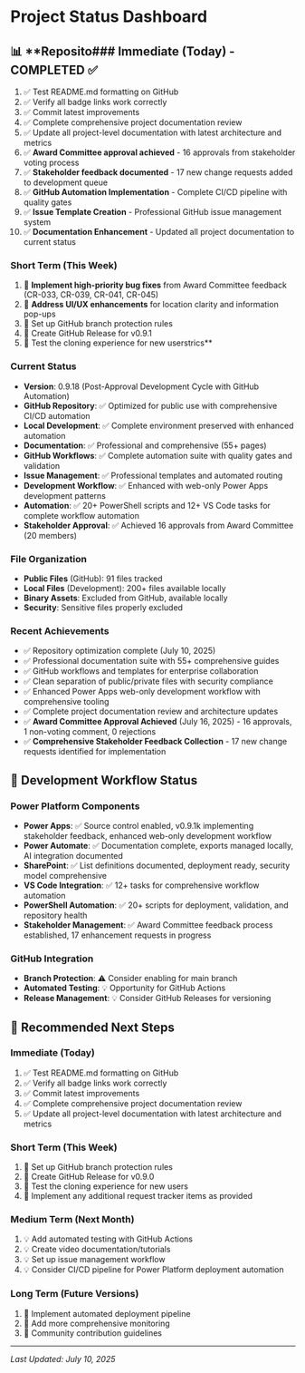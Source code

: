<!--
   Copyright 2025 Kyle J. Coder

   Licensed under the Apache License, Version 2.0 (the "License");
   you may not use this file except in compliance with the License.
   You may obtain a copy of the License at

       http://www.apache.org/licenses/LICENSE-2.0

   Unless required by applicable law or agreed to in writing, software
   distributed under the License is distributed on an "AS IS" BASIS,
   WITHOUT WARRANTIES OR CONDITIONS OF ANY KIND, either express or implied.
   See the License for the specific language governing permissions and
   limitations under the License.
-->

# Project Status Dashboard

## 📊 **Reposito### Immediate (Today) - COMPLETED ✅
1. ✅ Test README.md formatting on GitHub
2. ✅ Verify all badge links work correctly
3. ✅ Commit latest improvements
4. ✅ Complete comprehensive project documentation review
5. ✅ Update all project-level documentation with latest architecture and metrics
6. ✅ **Award Committee approval achieved** - 16 approvals from stakeholder voting process
7. ✅ **Stakeholder feedback documented** - 17 new change requests added to development queue
8. ✅ **GitHub Automation Implementation** - Complete CI/CD pipeline with quality gates
9. ✅ **Issue Template Creation** - Professional GitHub issue management system
10. ✅ **Documentation Enhancement** - Updated all project documentation to current status

### Short Term (This Week)
1. 🔄 **Implement high-priority bug fixes** from Award Committee feedback (CR-033, CR-039, CR-041, CR-045)
2. 🔄 **Address UI/UX enhancements** for location clarity and information pop-ups
3. 🔄 Set up GitHub branch protection rules
4. 🔄 Create GitHub Release for v0.9.1
5. 🔄 Test the cloning experience for new userstrics**

### Current Status
- **Version**: 0.9.18 (Post-Approval Development Cycle with GitHub Automation)
- **GitHub Repository**: ✅ Optimized for public use with comprehensive CI/CD automation
- **Local Development**: ✅ Complete environment preserved with enhanced automation
- **Documentation**: ✅ Professional and comprehensive (55+ pages)
- **GitHub Workflows**: ✅ Complete automation suite with quality gates and validation
- **Issue Management**: ✅ Professional templates and automated routing
- **Development Workflow**: ✅ Enhanced with web-only Power Apps development patterns
- **Automation**: ✅ 20+ PowerShell scripts and 12+ VS Code tasks for complete workflow automation
- **Stakeholder Approval**: ✅ Achieved 16 approvals from Award Committee (20 members)

### File Organization
- **Public Files** (GitHub): 91 files tracked
- **Local Files** (Development): 200+ files available locally
- **Binary Assets**: Excluded from GitHub, available locally
- **Security**: Sensitive files properly excluded

### Recent Achievements
- ✅ Repository optimization complete (July 10, 2025)
- ✅ Professional documentation suite with 55+ comprehensive guides
- ✅ GitHub workflows and templates for enterprise collaboration
- ✅ Clean separation of public/private files with security compliance
- ✅ Enhanced Power Apps web-only development workflow with comprehensive tooling
- ✅ Complete project documentation review and architecture updates
- ✅ **Award Committee Approval Achieved** (July 16, 2025) - 16 approvals, 1 non-voting comment, 0 rejections
- ✅ **Comprehensive Stakeholder Feedback Collection** - 17 new change requests identified for implementation

## 🔄 **Development Workflow Status**

### Power Platform Components
- **Power Apps**: ✅ Source control enabled, v0.9.1k implementing stakeholder feedback, enhanced web-only development workflow
- **Power Automate**: ✅ Documentation complete, exports managed locally, AI integration documented
- **SharePoint**: ✅ List definitions documented, deployment ready, security model comprehensive
- **VS Code Integration**: ✅ 12+ tasks for comprehensive workflow automation
- **PowerShell Automation**: ✅ 20+ scripts for deployment, validation, and repository health
- **Stakeholder Management**: ✅ Award Committee feedback process established, 17 enhancement requests in progress

### GitHub Integration
- **Branch Protection**: ⚠️ Consider enabling for main branch
- **Automated Testing**: 💡 Opportunity for GitHub Actions
- **Release Management**: 💡 Consider GitHub Releases for versioning

## 🎯 **Recommended Next Steps**

### Immediate (Today)
1. ✅ Test README.md formatting on GitHub
2. ✅ Verify all badge links work correctly
3. ✅ Commit latest improvements
4. ✅ Complete comprehensive project documentation review
5. ✅ Update all project-level documentation with latest architecture and metrics

### Short Term (This Week)
1. 🔄 Set up GitHub branch protection rules
2. 🔄 Create GitHub Release for v0.9.0
3. 🔄 Test the cloning experience for new users
4. 🔄 Implement any additional request tracker items as provided

### Medium Term (Next Month)
1. 💡 Add automated testing with GitHub Actions
2. 💡 Create video documentation/tutorials
3. 💡 Set up issue management workflow
4. 💡 Consider CI/CD pipeline for Power Platform deployment automation

### Long Term (Future Versions)
1. 🚀 Implement automated deployment pipeline
2. 🚀 Add more comprehensive monitoring
3. 🚀 Community contribution guidelines

---
*Last Updated: July 10, 2025*
